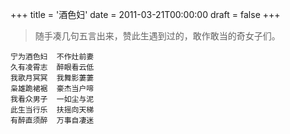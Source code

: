 +++
title = '酒色妇'
date = 2011-03-21T00:00:00
draft = false
+++

> 随手凑几句五言出来，赞此生遇到过的，敢作敢当的奇女子们。


```text
宁为酒色妇  不作灶前妻
久有凌霄志  醉眼看云低
我歌月冥冥  我舞影萋萋
枭雄跪裙裾  豪杰当户啼
我看众男子  一如尘与泥
此生当行乐  扶摇向天梯
有醉直须醉  万事自凄迷
```
